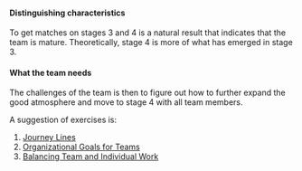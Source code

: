 #### Distinguishing characteristics
To get matches on stages 3 and 4 is a natural result that indicates that the team is mature. Theoretically, stage 4 is more of what has emerged in stage 3. 

#### What the team needs
The challenges of the team is then to figure out how to further expand the good atmosphere and move to stage 4 with all team members.


A suggestion of exercises is:
1. [Journey Lines](https://proagileab.github.io/agile-team-development/guides/Journey-Lines.html)
2. [Organizational Goals for Teams](https://proagileab.github.io/agile-team-development/guides/Organizational-Goals-for-Teams.html)
3. [Balancing Team and Individual Work](https://proagileab.github.io/agile-team-development/guides/Balancing-Team-and-Individual-Work.html)

